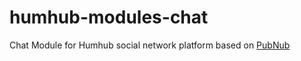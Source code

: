 # humhub-modules-chat
Chat Module for Humhub social network platform based on [PubNub](https://www.pubnub.com/)

